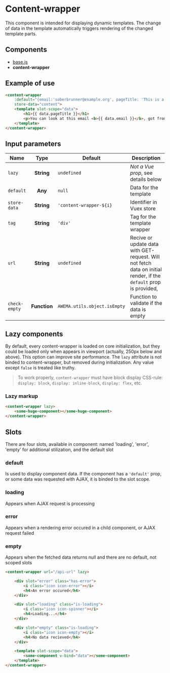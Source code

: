 # Content-wrapper

This component is intended for displaying dynamic templates. The change of data in the template automatically triggers rendering of the changed template parts.


## Components

- [base.js](./index.md)
- **content-wrapper**


## Example of use

```html
<content-wrapper
    :default="{email:'soberbrunner@example.org', pageTitle: 'This is a content wrapper example'}"
    store-data="content">
    <template slot-scope="data">
        <h1>{{ data.pageTitle }}</h1>
        <p>You can look at this email <b>{{ data.email }}</b>, got from data you've passed</p>
    </template>
</content-wrapper>
```

<div class="vue-example">
<content-wrapper
    :default="{email:'soberbrunner@example.org', pageTitle: 'This is a content wrapper example'}"
    store-data="content">
    <template slot-scope="data">
        <h1>{{ data.pageTitle }}</h1>
        <p>You can look at this email <b>{{ data.email }}</b>, got from data you've passed</p>
    </template>
</content-wrapper>
</div>


## Input parameters

| Name            | Type          | Default      | Description                                   |
|-----------------|:-------------:| -------------|-----------------------------------------------|
| `lazy`          | **String**    | `undefined`  | *Not a Vue prop*, see details below           |
| `default`       | **Any**       | `null`       | Data for the template                         |
| `store-data`    | **String**    | `'content-wrapper-${i}`  | Identifier in Vuex store  |
| `tag`           | **String**    | `'div'`      | Tag for the template wrapper                  |
| `url`           | **String**    | `undefined`  | Recive or update data with GET-request. Will not fetch data on initial render, if the `default` prop is provided, |
| `check-empty`   | **Function**  | `AWEMA.utils.object.isEmpty` | Function to validate if the data is empty |


## Lazy components

By default, every content-wrapper is loaded on core initialization, but they could be loaded only when appears in viewport (actually, 250px below and above). This option can improve site performance. The `lazy` attribute is not binded to content-wrapper, but removed during initialization. Any value except `false` is treated like truthy.

> To work properly, `content-wrapper` must have block display CSS-rule: `display: block`, `display: inline-block`, `display: flex`, etc.

### Lazy markup

```html
<content-wrapper lazy>
    <some-huge-component></some-huge-component>
</content-wrapper>
```


## Slots

There are four slots, available in component: named 'loading', 'error', 'empty' for additional stilization, and the default slot

### default

Is used to display component data. If the component has a `'default'` prop, or some data was requested with AJAX, it is binded to the slot scope.

### loading

Appears when AJAX request is processing

### error

Appears when a rendering error occured in a child component, or AJAX request failed

### empty

Appears when the fetched data returns null and there are no default, not scoped slots 

```html
<content-wrapper url="/api-url" lazy>

    <div slot="error" class="has-error">
        <i class="icon icon-error"></i>
        <h4>An error occured</h4>
    </div>

    <div slot="loading" class="is-loading">
        <i class="icon icon-spinner"></i>
        <h4>Loading...</h4>
    </div>

    <div slot="empty" class="is-loading">
        <i class="icon icon-empty"></i>
        <h4>No data recieved</h4>
    </div>

    <template slot-scope="data">
        <some-component v-bind="data"></some-component>
    </template>
</content-wrapper>
```